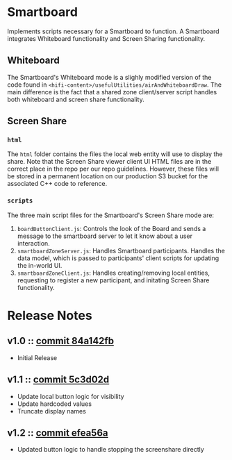 # Smartboard
Implements scripts necessary for a Smartboard to function. A Smartboard integrates Whiteboard functionality and Screen Sharing functionality.

## Whiteboard
The Smartboard's Whiteboard mode is a slighly modified version of the code found in `<hifi-content>/usefulUtilities/airAndWhiteboardDraw`. The main difference is the fact that a shared zone client/server script handles both whiteboard and screen share functionality.

## Screen Share
### `html`
The `html` folder contains the files the local web entity will use to display the share.
Note that the Screen Share viewer client UI HTML files are in the correct place in the repo per our repo guidelines. However, these files will be stored in a permanent location on our production S3 bucket for the associated C++ code to reference.

### `scripts`
The three main script files for the Smartboard's Screen Share mode are:
1. `boardButtonClient.js`: Controls the look of the Board and sends a message to the smartboard server to let it know about a user interaction.
2. `smartboardZoneServer.js`: Handles Smartboard participants. Handles the data model, which is passed to participants' client scripts for updating the in-world UI.
3. `smartboardZoneClient.js`: Handles creating/removing local entities, requesting to register a new participant, and initating Screen Share functionality.


# Release Notes
## v1.0 :: [commit 84a142fb](https://github.com/highfidelity/hifi-content/commits/84a142fb)
- Initial Release

## v1.1 :: [commit 5c3d02d](https://github.com/highfidelity/hifi-content/commits/5c3d02d)
- Update local button logic for visibility
- Update hardcoded values
- Truncate display names

## v1.2 :: [commit efea56a](https://github.com/highfidelity/hifi-content/commits/efea56a)
- Updated button logic to handle stopping the screenshare directly